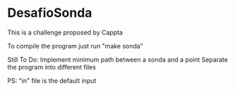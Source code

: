 # DesafioSonda
This is a challenge proposed by Cappta

To compile the program just run "make sonda"

Still To Do:
      Implement minimum path between a sonda and a point
      Separate the program into different files

PS: "in" file is the default input